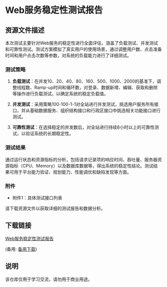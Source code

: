 # Web服务稳定性测试报告

## 资源文件描述

本次测试主要针对Web服务的稳定性进行全面评估，涵盖了负载测试、并发测试和可靠性测试。测试方案模拟了真实用户的使用场景，通过调整用户数、点击准备时间和用户点击次数等参数，对系统的负载能力进行了详细测试。

### 测试策略

1. **负载测试**：在并发10、20、40、80、160、500、1000、2000的基准下，调整线程数、Ramp-up时间和循环数，对登录、数据新增、编辑、获取和删除等操作进行负载测试，以确定系统的稳定负载值。

2. **并发测试**：采用策略100-100-1-1对全站进行并发测试，挑选用户服务所有接口，并从基础数据服务、组织结构接口和行政区接口中挑选相关功能接口进行测试。

3. **可靠性测试**：在选择稳定的并发数后，对全站进行持续8小时以上的可靠性测试，以验证系统的长期稳定性。

### 测试结果

通过运行状态和资源指标的分析，包括请求记录项的响应时间、吞吐量、服务器资源指标（CPU、Memory）以及数据库数据等，得出系统的稳定性结论。测试结果可用于平台能力验证、规划能力、性能调优和缺陷发现等方面。

### 附件

- 附件1：具体测试接口列表

请下载资源文件以获取详细的测试报告和数据分析。

## 下载链接
[Web服务稳定性测试报告](https://pan.quark.cn/s/7077baa88183) 

(备用: [备用下载](https://pan.baidu.com/s/14ctzT7yy1inT7OLj0Cq6cw?pwd=1234))

## 说明

该仓库仅用于学习交流，请勿用于商业用途。
